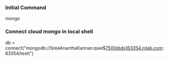### Initial Command

mongo

### Connect cloud mongo in local shell

db = connect("mongodb://SreeAnanthaKannan:qwe$7500@ds163354.mlab.com:63354/testt")


